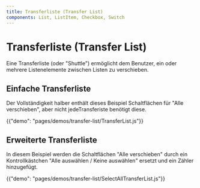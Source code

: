 ```yaml
---
title: Transferliste (Transfer List)
components: List, ListItem, Checkbox, Switch
---
```

# Transferliste (Transfer List)

<p class="description">Eine Transferliste (oder "Shuttle") ermöglicht dem Benutzer, ein oder mehrere Listenelemente zwischen Listen zu verschieben.</p>

## Einfache Transferliste

Der Vollständigkeit halber enthält dieses Beispiel Schaltflächen für "Alle verschieben", aber nicht jedeTransferiste benötigt diese.

{{"demo": "pages/demos/transfer-list/TransferList.js"}}

## Erweiterte Transferliste

In diesem Beispiel werden die Schaltflächen "Alle verschieben" durch ein Kontrollkästchen "Alle auswählen / Keine auswählen" ersetzt und ein Zähler hinzugefügt.

{{"demo": "pages/demos/transfer-list/SelectAllTransferList.js"}}